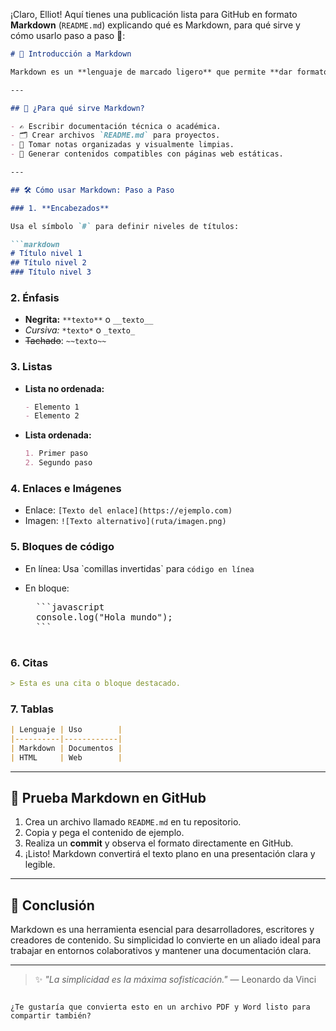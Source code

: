¡Claro, Elliot! Aquí tienes una publicación lista para GitHub en formato **Markdown** (`README.md`) explicando qué es Markdown, para qué sirve y cómo usarlo paso a paso 🚀:

```markdown
# 📘 Introducción a Markdown

Markdown es un **lenguaje de marcado ligero** que permite **dar formato a texto plano** de forma sencilla. Es ampliamente utilizado en plataformas como **GitHub**, **GitLab**, **Notion**, **Obsidian**, entre otras. Su objetivo es facilitar la escritura de documentos que pueden convertirse fácilmente a HTML y otros formatos.

---

## 🧠 ¿Para qué sirve Markdown?

- ✍️ Escribir documentación técnica o académica.
- 🗂️ Crear archivos `README.md` para proyectos.
- 📝 Tomar notas organizadas y visualmente limpias.
- 📄 Generar contenidos compatibles con páginas web estáticas.

---

## 🛠️ Cómo usar Markdown: Paso a Paso

### 1. **Encabezados**

Usa el símbolo `#` para definir niveles de títulos:

```markdown
# Título nivel 1
## Título nivel 2
### Título nivel 3
```

### 2. **Énfasis**

- **Negrita:** `**texto**` o `__texto__`
- *Cursiva:* `*texto*` o `_texto_`
- ~~Tachado~~: `~~texto~~`

### 3. **Listas**

- **Lista no ordenada:**
  ```markdown
  - Elemento 1
  - Elemento 2
  ```

- **Lista ordenada:**
  ```markdown
  1. Primer paso
  2. Segundo paso
  ```

### 4. **Enlaces e Imágenes**

- Enlace: `[Texto del enlace](https://ejemplo.com)`
- Imagen: `![Texto alternativo](ruta/imagen.png)`

### 5. **Bloques de código**

- En línea: Usa \`comillas invertidas\` para `código en línea`
- En bloque:

    <pre>
    ```javascript
    console.log("Hola mundo");
    ```
    </pre>

### 6. **Citas**

```markdown
> Esta es una cita o bloque destacado.
```

### 7. **Tablas**

```markdown
| Lenguaje | Uso        |
|----------|------------|
| Markdown | Documentos |
| HTML     | Web        |
```

---

## 🧪 Prueba Markdown en GitHub

1. Crea un archivo llamado `README.md` en tu repositorio.
2. Copia y pega el contenido de ejemplo.
3. Realiza un **commit** y observa el formato directamente en GitHub.
4. ¡Listo! Markdown convertirá el texto plano en una presentación clara y legible.

---

## 🎯 Conclusión

Markdown es una herramienta esencial para desarrolladores, escritores y creadores de contenido. Su simplicidad lo convierte en un aliado ideal para trabajar en entornos colaborativos y mantener una documentación clara.

---

> ✨ *"La simplicidad es la máxima sofisticación."* — Leonardo da Vinci

```

¿Te gustaría que convierta esto en un archivo PDF y Word listo para compartir también?
